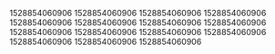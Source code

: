1528854060906
1528854060906
1528854060906
1528854060906
1528854060906
1528854060906
1528854060906
1528854060906
1528854060906
1528854060906
1528854060906
1528854060906
1528854060906
1528854060906
1528854060906